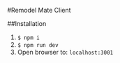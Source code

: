 #Remodel Mate Client

##Installation 
1. `$ npm i`
2. `$ npm run dev`
3. Open browser to: `localhost:3001`